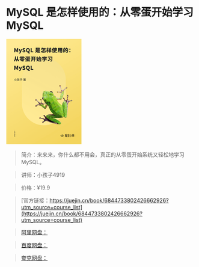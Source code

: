 # MySQL 是怎样使用的：从零蛋开始学习 MySQL

![img](../../assets/16d67c7db5fc6421~tplv-t2oaga2asx-no-mark_280_280_200_280.png)

> 简介：来来来，你什么都不用会，真正的从零蛋开始系统又轻松地学习MySQL。

> 讲师：小孩子4919

> 价格：¥19.9

> [官方链接：https://juejin.cn/book/6844733802426662926?utm_source=course_list](https://juejin.cn/book/6844733802426662926?utm_source=course_list)

> [阿里网盘：]()

> [百度网盘：]()

> [夸克网盘：]()
